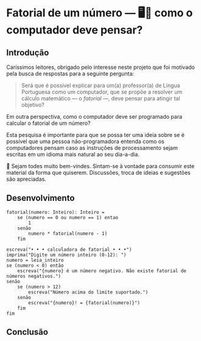 # Fatorial de um número — 🖥️🧠 como o computador deve pensar?

## Introdução

Caríssimos leitores, obrigado pelo interesse neste projeto que foi motivado pela busca de respostas para a seguinte pergunta:

> Será que é possível explicar para um(a) professor(a) de Língua Portuguesa como um computador, que se propõe a resolver um cálculo matemático — o *fatorial* —, deve pensar para atingir tal objetivo?

Em outra perspectiva, como o computador deve ser programado para calcular o fatorial de um número?

Esta pesquisa é importante para que se possa ter uma ideia sobre se é possível que uma pessoa não-programadora entenda como os computadores pensam caso as instruções de processamento sejam escritas em um idioma mais natural ao seu dia-a-dia.

🤗 Sejam todes muito bem-vindes. Sintam-se à vontade para consumir este material da forma que quiserem. Discussões, troca de ideias e sugestões são apreciadas.

## Desenvolvimento

```potigol
fatorial(numero: Inteiro): Inteiro =
    se (numero == 0 ou numero == 1) entao
        1
    senão
        numero * fatorial(numero - 1)
    fim

escreva("• • • calculadora de fatorial • • •")
imprima("Digite um número inteiro (0-12): ")
numero = leia_inteiro
se (numero < 0) então
    escreva("{numero} é um número negativo. Não existe fatorial de números negativos.")
senão
    se (numero > 12)
        escreva("Número acima do limite suportado.")
    senão
        escreva("{numero}! = {fatorial(numero)}")
    fim
fim
```

## Conclusão